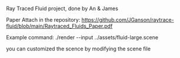 Ray Traced Fluid project, done by An & James

Paper Attach in the repository: https://github.com/JGanson/raytrace-fluid/blob/main/Raytraced_Fluids_Paper.pdf

Example command:
./render --input ../assets/fluid-large.scene

you can customized the scence by modifying  the scene file